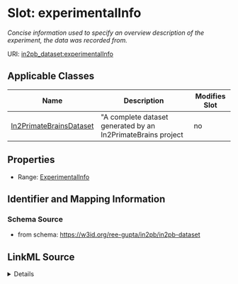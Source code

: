 # Slot: experimentalInfo


_Concise information used to specify an overview description of the experiment, the data was recorded from._



URI: [in2pb_dataset:experimentalInfo](https://w3id.org/ree-gupta/in2pb/in2pb-datasetexperimentalInfo)



<!-- no inheritance hierarchy -->




## Applicable Classes

| Name | Description | Modifies Slot |
| --- | --- | --- |
[In2PrimateBrainsDataset](In2PrimateBrainsDataset.md) | "A complete dataset generated by an In2PrimateBrains project |  no  |







## Properties

* Range: [ExperimentalInfo](ExperimentalInfo.md)





## Identifier and Mapping Information







### Schema Source


* from schema: https://w3id.org/ree-gupta/in2pb/in2pb-dataset




## LinkML Source

<details>
```yaml
name: experimentalInfo
description: Concise information used to specify an overview description of the experiment,
  the data was recorded from.
from_schema: https://w3id.org/ree-gupta/in2pb/in2pb-dataset
rank: 1000
alias: experimentalInfo
domain_of:
- In2PrimateBrainsDataset
range: ExperimentalInfo

```
</details>